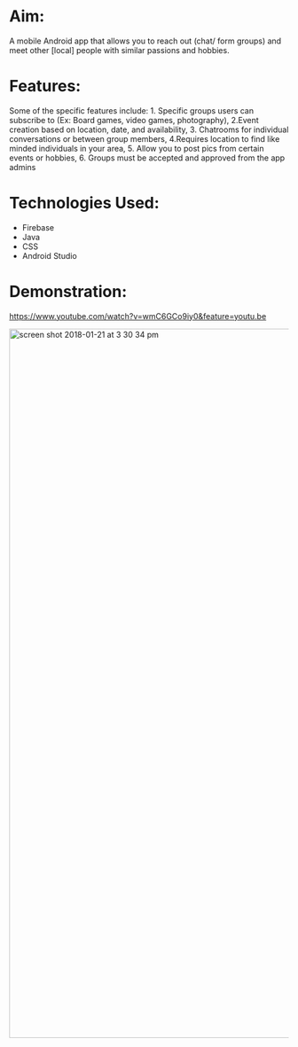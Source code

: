# Aim:
A mobile Android app that allows you to reach out (chat/ form groups) and meet other [local] people with similar passions and hobbies.

# Features:
 Some of the specific features include: 1. Specific groups users can subscribe to (Ex: Board games, video games, photography), 2.Event creation based on location, date, and availability, 3. Chatrooms for individual conversations or between group members, 4.Requires location to find like minded individuals in your area, 5. Allow you to post pics from certain events or hobbies, 6. Groups must be accepted and approved from the app admins

# Technologies Used:
- Firebase
- Java
- CSS
- Android Studio

# Demonstration:
 https://www.youtube.com/watch?v=wmC6GCo9iy0&feature=youtu.be
 
 <img width="1280" alt="screen shot 2018-01-21 at 3 30 34 pm" src="https://user-images.githubusercontent.com/26910226/37144280-612775b0-2272-11e8-98ca-3e6770fe438e.png">






